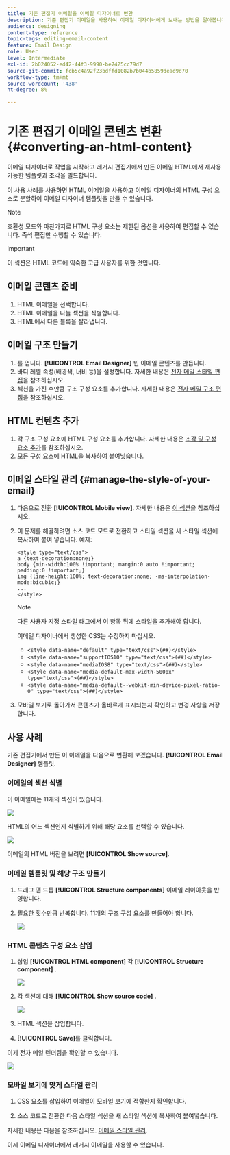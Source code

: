 ```yaml
---
title: 기존 편집기 이메일을 이메일 디자이너로 변환
description: 기존 편집기 이메일을 사용하여 이메일 디자이너에게 보내는 방법을 알아봅니다.
audience: designing
content-type: reference
topic-tags: editing-email-content
feature: Email Design
role: User
level: Intermediate
exl-id: 2b024052-ed42-44f3-9990-be7425cc79d7
source-git-commit: fcb5c4a92f23bdffd1082b7b044b5859dead9d70
workflow-type: tm+mt
source-wordcount: '438'
ht-degree: 8%

---
```


# 기존 편집기 이메일 콘텐츠 변환 {#converting-an-html-content}

이메일 디자이너로 작업을 시작하고 레거시 편집기에서 만든 이메일 HTML에서 재사용 가능한 템플릿과 조각을 빌드합니다.

이 사용 사례를 사용하면 HTML 이메일을 사용하고 이메일 디자이너의 HTML 구성 요소로 분할하여 이메일 디자이너 템플릿을 만들 수 있습니다.

>[!NOTE]
>
>호환성 모드와 마찬가지로 HTML 구성 요소는 제한된 옵션을 사용하여 편집할 수 있습니다. 즉석 편집만 수행할 수 있습니다.

>[!IMPORTANT]
>
>이 섹션은 HTML 코드에 익숙한 고급 사용자를 위한 것입니다.

## 이메일 콘텐츠 준비

1. HTML 이메일을 선택합니다.
1. HTML 이메일을 나눌 섹션을 식별합니다.
1. HTML에서 다른 블록을 잘라냅니다.

## 이메일 구조 만들기

1. 를 엽니다. **[!UICONTROL Email Designer]**  빈 이메일 콘텐츠를 만듭니다.
1. 바디 레벨 속성(배경색, 너비 등)을 설정합니다. 자세한 내용은 [전자 메일 스타일 편집](../../designing/using/styles.md)을 참조하십시오.
1. 섹션을 가진 수만큼 구조 구성 요소를 추가합니다. 자세한 내용은 [전자 메일 구조 편집](../../designing/using/designing-from-scratch.md#defining-the-email-structure)을 참조하십시오.

## HTML 컨텐츠 추가

1. 각 구조 구성 요소에 HTML 구성 요소를 추가합니다. 자세한 내용은 [조각 및 구성 요소 추가](../../designing/using/designing-from-scratch.md#defining-the-email-structure)를 참조하십시오.
1. 모든 구성 요소에 HTML을 복사하여 붙여넣습니다.

## 이메일 스타일 관리 {#manage-the-style-of-your-email}

1. 다음으로 전환 **[!UICONTROL Mobile view]**. 자세한 내용은 [이 섹션](../../designing/using/plain-text-html-modes.md#switching-to-mobile-view)을 참조하십시오.

1. 이 문제를 해결하려면 소스 코드 모드로 전환하고 스타일 섹션을 새 스타일 섹션에 복사하여 붙여 넣습니다. 예제:

   ```
   <style type="text/css">
   a {text-decoration:none;}
   body {min-width:100% !important; margin:0 auto !important; padding:0 !important;}
   img {line-height:100%; text-decoration:none; -ms-interpolation-mode:bicubic;}
   ...
   </style>
   ```

   >[!NOTE]
   >
   >다른 사용자 지정 스타일 태그에서 이 항목 뒤에 스타일을 추가해야 합니다.
   >
   >이메일 디자이너에서 생성한 CSS는 수정하지 마십시오.
   >
   >* `<style data-name="default" type="text/css">(##)</style>`
   >* `<style data-name="supportIOS10" type="text/css">(##)</style>`
   >* `<style data-name="mediaIOS8" type="text/css">(##)</style>`
   >* `<style data-name="media-default-max-width-500px" type="text/css">(##)</style>`
   >* `<style data-name="media-default--webkit-min-device-pixel-ratio-0" type="text/css">(##)</style>`


1. 모바일 보기로 돌아가서 콘텐츠가 올바르게 표시되는지 확인하고 변경 사항을 저장합니다.

## 사용 사례

기존 편집기에서 만든 이 이메일을 다음으로 변환해 보겠습니다. **[!UICONTROL Email Designer]** 템플릿.

### 이메일의 섹션 식별

이 이메일에는 11개의 섹션이 있습니다.

![](assets/html-dce-view-mail.png)

HTML의 어느 섹션인지 식별하기 위해 해당 요소를 선택할 수 있습니다.

![](assets/breadcrumbs.png)

이메일의 HTML 버전을 보려면 **[!UICONTROL Show source]**.

### 이메일 템플릿 및 해당 구조 만들기

1. 드래그 앤 드롭 **[!UICONTROL Structure components]**  이메일 레이아웃을 반영합니다.

1. 필요한 횟수만큼 반복합니다. 11개의 구조 구성 요소를 만들어야 합니다.

   ![](assets/structure-components-migration.png)

### HTML 콘텐츠 구성 요소 삽입

1. 삽입 **[!UICONTROL HTML component]**  각 **[!UICONTROL Structure component]** .

   ![](assets/html-components.png)

1. 각 섹션에 대해 **[!UICONTROL Show source code]** .

   ![](assets/show-source-code.png)

1. HTML 섹션을 삽입합니다.

1. **[!UICONTROL Save]**&#x200B;를 클릭합니다.

이제 전자 메일 렌더링을 확인할 수 있습니다.

![](assets/migrated-email-result.png)

### 모바일 보기에 맞게 스타일 관리

1. CSS 요소를 삽입하여 이메일이 모바일 보기에 적합한지 확인합니다.

1. 소스 코드로 전환한 다음 스타일 섹션을 새 스타일 섹션에 복사하여 붙여넣습니다.

자세한 내용은 다음을 참조하십시오. [이메일 스타일 관리](#manage-the-style-of-your-email).

이제 이메일 디자이너에서 레거시 이메일을 사용할 수 있습니다.
